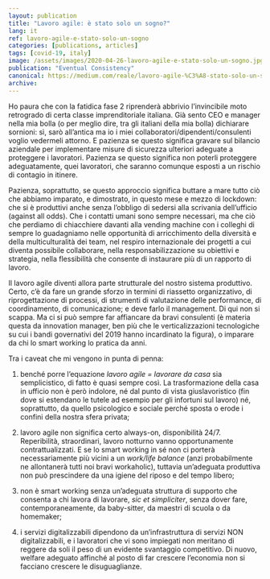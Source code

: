 ```yaml
---
layout: publication
title: "Lavoro agile: è stato solo un sogno?"
lang: it
ref: lavoro-agile-e-stato-solo-un-sogno
categories: [publications, articles]
tags: [covid-19, italy]
image: /assets/images/2020-04-26-lavoro-agile-e-stato-solo-un-sogno.jpg
publication: "Eventual Consistency"
canonical: https://medium.com/reale/lavoro-agile-%C3%A8-stato-solo-un-sogno-4f919be951d7
archive:
---
```


Ho paura che con la fatidica fase 2 riprenderà abbrivio l’invincibile moto retrogrado di certa classe imprenditoriale italiana. Già sento CEO e manager nella mia bolla (o per meglio dire, tra gli italiani della mia bolla) dichiarare sornioni: sì, sarò all’antica ma io i miei collaboratori/dipendenti/consulenti voglio vedermeli attorno. E pazienza se questo significa gravare sul bilancio aziendale per implementare misure di sicurezza ulteriori adeguate a proteggere i lavoratori. Pazienza se questo significa non poterli proteggere adeguatamente, quei lavoratori, che saranno comunque esposti a un rischio di contagio in itinere.

Pazienza, soprattutto, se questo approccio significa buttare a mare tutto ciò che abbiamo imparato, e dimostrato, in questo mese e mezzo di lockdown: che si è produttivi anche senza l’obbligo di sedersi alla scrivania dell’ufficio (against all odds). Che i contatti umani sono sempre necessari, ma che ciò che perdiamo di chiacchiere davanti alla vending machine con i colleghi di sempre lo guadagniamo nelle opportunità di arricchimento della diversità e della multiculturalità dei team, nel respiro internazionale dei progetti a cui diventa possibile collaborare, nella responsabilizzazione su obiettivi e strategia, nella flessibilità che consente di instaurare più di un rapporto di lavoro.

Il lavoro agile diventi allora parte strutturale del nostro sistema produttivo. Certo, c’è da fare un grande sforzo in termini di riassetto organizzativo, di riprogettazione di processi, di strumenti di valutazione delle performance, di coordinamento, di comunicazione; e deve farlo il management. Di qui non si scappa. Ma ci si può sempre far affiancare da bravi consulenti (è materia questa da innovation manager, ben più che le verticalizzazioni tecnologiche su cui i bandi governativi del 2019 hanno incardinato la figura), o imparare da chi lo smart working lo pratica da anni.

Tra i caveat che mi vengono in punta di penna:

1.  benché porre l’equazione *lavoro agile = lavorare da casa* sia semplicistico, di fatto è quasi sempre così. La trasformazione della casa in ufficio non è però indolore, né dal punto di vista giuslavoristico (fin dove si estendano le tutele ad esempio per gli infortuni sul lavoro) né, soprattutto, da quello psicologico e sociale perché sposta o erode i confini della nostra sfera privata;

2.  lavoro agile non significa certo always-on, disponibilità 24/7. Reperibilità, straordinari, lavoro notturno vanno opportunamente contrattualizzati. E se lo smart working in sé non ci porterà necessariamente più vicini a un *work/life balance* (anzi probabilmente ne allontanerà tutti noi bravi workaholic), tuttavia un’adeguata produttiva non può prescindere da una igiene del riposo e del tempo libero;

3.  non è smart working senza un’adeguata struttura di supporto che consenta a chi lavora di lavorare, *sic et simpliciter*, senza dover fare, contemporaneamente, da baby-sitter, da maestri di scuola o da homemaker;

4.  i servizi digitalizzabili dipendono da un’infrastruttura di servizi NON digitalizzabili, e i lavoratori che vi sono impiegati non meritano di reggere da soli il peso di un evidente svantaggio competitivo. Di nuovo, welfare adeguato affinché al posto di far crescere l’economia non si facciano crescere le disuguaglianze.
